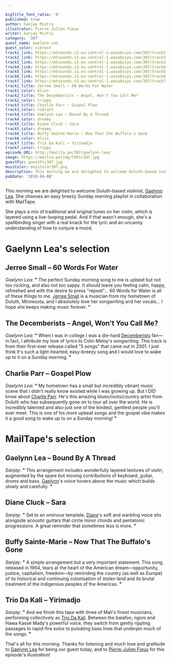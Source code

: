 ```yaml
---

bigTitle_font_ratio: '6'
published: true
author: Sanjay Mistry
illustrator: Pierre-Julien Fieux
writer: Sanjay Mistry
category: '307'
guest_name: Gaelynn Lea
guest_color: vibrant
track1_link: https://mtsounds.s3.eu-central-1.wasabisys.com/307/track1.mp3
track2_link: https://mtsounds.s3.eu-central-1.wasabisys.com/307/track2.mp3
track3_link: https://mtsounds.s3.eu-central-1.wasabisys.com/307/track3.mp3
track4_link: https://mtsounds.s3.eu-central-1.wasabisys.com/307/track4.mp3
track5_link: https://mtsounds.s3.eu-central-1.wasabisys.com/307/track5.mp3
track6_link: https://mtsounds.s3.eu-central-1.wasabisys.com/307/track6.mp3
track7_link: https://mtsounds.s3.eu-central-1.wasabisys.com/307/track7.mp3
track1_title: Jerree Small – 60 Words For Water
track1_color: bliss
track2_title: The Decemberists – Angel, Won't You Call Me?
track2_color: trippy
track3_title: Charlie Parr – Gospel Plow
track3_color: vibrant
track4_title: Gaelynn Lea – Bound By A Thread
track4_color: dreamy
track5_title: Diane Cluck – Sara
track5_color: dreamy
track6_title: Buffy Sainte-Marie – Now That the Buffalo's Gone
track6_color: bliss
track7_title: Trio Da Kali – Yirimadjo
track7_color: trippy
episode_URL: http://mailta.pe/307/gaelynn-lea/
image: https://mailta.pe/img/fbPic307.jpg
guestPic: guestPic307.jpg
musiColor: musiColor307.png
description: This morning we are delighted to welcome Duluth-based violinist, Gaelynn Lea. She chooses an easy breezy Sunday morning playlist in collaboration with MailTape.
pubDate: '2018-04-08'
---
```

This morning we are delighted to welcome Duluth-based violinist, [Gaelynn Lea](https://violinscratches.com/). She chooses an easy breezy Sunday morning playlist in collaboration with MailTape.
<p>She plays a mix of traditional and original tunes on her violin, which is layered using a live-looping pedal. And if that wasn't enough, she's a spellbinding singer with a real knack for the lyric and an uncanny understanding of how to conjure a mood.


# Gaelynn Lea's selection


## Jerree Small – 60 Words For Water
_Gaelynn Lea_: **"** The perfect Sunday morning song to me is upbeat but not too rocking, and also not too sappy. It should leave you feeling calm, happy, refreshed and with the desire to press "repeat"... 60 Words for Water is all of these things to me. [Jerree Small](http://www.jerree.com/JerreeIndexPage.htm) is a musician from my hometown of Duluth, Minnesota, and I absolutely love her songwriting and her vocals... I hope she keeps making music forever. **"** 

## The Decemberists – Angel, Won't You Call Me?
_Gaelynn Lea_: **"** When I was in college I was a die-hard [Decemberists](http://www.decemberists.com/) fan—in fact, I attribute my love of lyrics to Colin Meloy's songwriting. This track is from their first-ever release called "5 songs" that came out in 2001. I just think it's such a light-hearted, easy-breezy song and I would love to wake up to it on a Sunday morning. **"** 

## Charlie Parr – Gospel Plow
_Gaelynn Lea_: **"** My hometown has a small but incredibly vibrant music scene that I didn't really know existed while I was growing up. But I DID know about [Charlie Parr](https://www.charlieparr.com/). He's this amazing blues/roots/country artist from Duluth who has subsequently gone on to tour all over the world.   He is incredibly talented and also just one of the kindest, gentlest people you'll ever meet. This is one of his more upbeat songs and the gospel vibe makes it a good song to wake up to on a Sunday morning! **"** 


# MailTape's selection

## Gaelynn Lea – Bound By A Thread
_Sanjay_: **"** This arrangement includes wonderfully layered textures of violin, augmented by the spare but moving contributions of keyboard, guitar, drums and bass. [Gaelynn](https://violinscratches.com/)'s voice hovers above the music which builds slowly and carefully. **"** 

## Diane Cluck – Sara
_Sanjay_: **"** Set to an ominous template, [Diane](http://dianecluck.info/)'s soft and warbling voice sits alongside acoustic guitars that circle minor chords and pentatonic progressions. A great reminder that sometimes less is more. **"** 

## Buffy Sainte-Marie – Now That The Buffalo's Gone
_Sanjay_: **"** A simple arrangement but a very important statement. This song, released in 1964, tears at the heart of the American dream—opportunity, justice, capitalism, freedom—by reminding the country (as well as Europe) of its historical and continuing colonisation of stolen land and its brutal treatment of the indigenous peoples of the Americas. **"** 

## Trio Da Kali – Yirimadjo
_Sanjay_: **"** And we finish this tape with three of Mali's finest musicians, performing collectively as [Trio Da Kali](http://www.triodakali-kronosquartet.com/). Between the  balafon, ngoni and Hawa Kassé Mady's powerful voice, they switch from gently rippling passages to rapid-fire solos to pulsating bass lines that underpin much of the songs. **"** 

That's all for this morning. Thanks for listening and much love and gratitude to [Gaelynn Lea](https://violinscratches.com/) for being our guest today, and to [Pierre-Julien Fieux](http://pierrejulienfieux.com/) for this episode's illustration!
